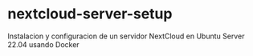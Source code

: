 # nextcloud-server-setup
Instalacion y configuracion de un servidor NextCloud en Ubuntu Server 22.04 usando Docker
